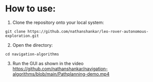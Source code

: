 # How to use:
1. Clone the repository onto your local system:
```console
git clone https://github.com/nathanshankar/leo-rover-autonomous-exploration.git
```
2. Open the directory:
```console
cd navigation-algorithms
```
3. Run the GUI as shown in the video
https://github.com/nathanshankar/navigation-algorithms/blob/main/Pathplanning-demo.mp4
